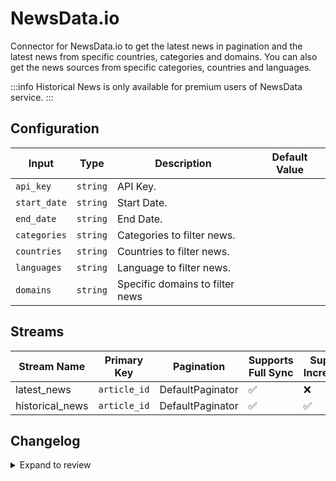 # NewsData.io
Connector for NewsData.io to get the latest news in pagination and the latest news from specific countries, categories and domains. You can also get the news sources from specific categories, countries and languages.

:::info
Historical News is only available for premium users of NewsData service.
:::

## Configuration

| Input | Type | Description | Default Value |
|-------|------|-------------|---------------|
| `api_key` | `string` | API Key.  |  |
| `start_date` | `string` | Start Date.  |  |
| `end_date` | `string` | End Date.  |  |
| `categories` | `string` | Categories to filter news.  |  |
| `countries` | `string` | Countries to filter news.  |  |
| `languages` | `string` | Language to filter news.  |  |
| `domains` | `string` | Specific domains to filter news  |  |

## Streams
| Stream Name | Primary Key | Pagination | Supports Full Sync | Supports Incremental |
|-------------|-------------|------------|---------------------|----------------------|
| latest_news | `article_id` | DefaultPaginator | ✅ |  ❌  |
| historical_news | `article_id` | DefaultPaginator | ✅ |  ✅  |


## Changelog

<details>
  <summary>Expand to review</summary>

| Version          | Date              | Pull Request | Subject        |
|------------------|-------------------|--------------|----------------|
| 0.0.24 | 2025-06-14 | [60542](https://github.com/airbytehq/airbyte/pull/60542) | Update dependencies |
| 0.0.23 | 2025-05-10 | [60065](https://github.com/airbytehq/airbyte/pull/60065) | Update dependencies |
| 0.0.22 | 2025-05-03 | [59466](https://github.com/airbytehq/airbyte/pull/59466) | Update dependencies |
| 0.0.21 | 2025-04-27 | [59099](https://github.com/airbytehq/airbyte/pull/59099) | Update dependencies |
| 0.0.20 | 2025-04-19 | [58465](https://github.com/airbytehq/airbyte/pull/58465) | Update dependencies |
| 0.0.19 | 2025-04-12 | [57844](https://github.com/airbytehq/airbyte/pull/57844) | Update dependencies |
| 0.0.18 | 2025-04-05 | [57285](https://github.com/airbytehq/airbyte/pull/57285) | Update dependencies |
| 0.0.17 | 2025-03-29 | [56793](https://github.com/airbytehq/airbyte/pull/56793) | Update dependencies |
| 0.0.16 | 2025-03-22 | [56045](https://github.com/airbytehq/airbyte/pull/56045) | Update dependencies |
| 0.0.15 | 2025-03-08 | [55513](https://github.com/airbytehq/airbyte/pull/55513) | Update dependencies |
| 0.0.14 | 2025-03-01 | [54779](https://github.com/airbytehq/airbyte/pull/54779) | Update dependencies |
| 0.0.13 | 2025-02-22 | [54292](https://github.com/airbytehq/airbyte/pull/54292) | Update dependencies |
| 0.0.12 | 2025-02-15 | [53792](https://github.com/airbytehq/airbyte/pull/53792) | Update dependencies |
| 0.0.11 | 2025-02-08 | [53259](https://github.com/airbytehq/airbyte/pull/53259) | Update dependencies |
| 0.0.10 | 2025-02-01 | [52723](https://github.com/airbytehq/airbyte/pull/52723) | Update dependencies |
| 0.0.9 | 2025-01-25 | [52262](https://github.com/airbytehq/airbyte/pull/52262) | Update dependencies |
| 0.0.8 | 2025-01-18 | [51801](https://github.com/airbytehq/airbyte/pull/51801) | Update dependencies |
| 0.0.7 | 2025-01-11 | [51173](https://github.com/airbytehq/airbyte/pull/51173) | Update dependencies |
| 0.0.6 | 2024-12-28 | [50643](https://github.com/airbytehq/airbyte/pull/50643) | Update dependencies |
| 0.0.5 | 2024-12-21 | [50097](https://github.com/airbytehq/airbyte/pull/50097) | Update dependencies |
| 0.0.4 | 2024-12-14 | [49630](https://github.com/airbytehq/airbyte/pull/49630) | Update dependencies |
| 0.0.3 | 2024-12-12 | [49259](https://github.com/airbytehq/airbyte/pull/49259) | Update dependencies |
| 0.0.2 | 2024-12-11 | [48999](https://github.com/airbytehq/airbyte/pull/48999) | Starting with this version, the Docker image is now rootless. Please note that this and future versions will not be compatible with Airbyte versions earlier than 0.64 |
| 0.0.1 | 2024-11-08 | | Initial release by [@faria-karim-porna](https://github.com/faria-karim-porna) via Connector Builder |

</details>
